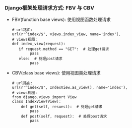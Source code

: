 ### Django框架处理请求方式: FBV 与 CBV
* FBV(function base views): 使用视图函数处理请求
    ```
    # url路由: 
    url(r'^index/$', views.index_view, name='index'),
    # views视图:
    def index_view(request):
       if request.method == "GET":  # 处理get请求
            pass
       else:  # 处理post请求
            pass
    ```
* CBV(class base views): 使用视图类处理请求
    ```
    # url路由:    
    url(r'^index/$', IndexView.as_view(), name='index'),
    # views视图:
    from django.views import View
    class IndexView(View):
        def get(self, resuest):  # 处理get请求
            pass    
        def post(self, request):  # 处理post请求
            pass
    ```
    
    
    